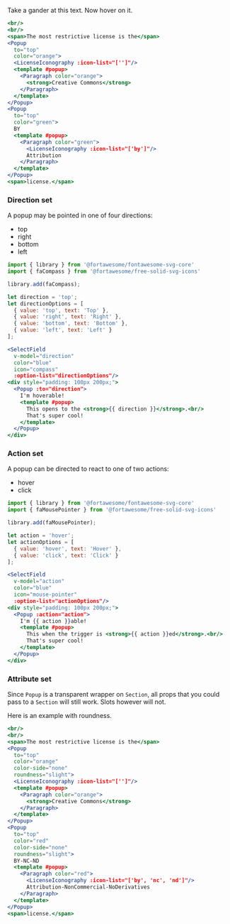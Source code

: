 Take a gander at this text. Now hover on it.

```jsx
<br/>
<br/>
<span>The most restrictive license is the</span>
<Popup
  to="top"
  color="orange">
  <LicenseIconography :icon-list="['']"/>
  <template #popup>
    <Paragraph color="orange">
      <strong>Creative Commons</strong>
    </Paragraph>
  </template>
</Popup>
<Popup
  to="top"
  color="green">
  BY
  <template #popup>
    <Paragraph color="green">
      <LicenseIconography :icon-list="['by']"/>
      Attribution
    </Paragraph>
  </template>
</Popup>
<span>license.</span>
```

### Direction set

A popup may be pointed in one of four directions: 
- top
- right
- bottom
- left

```jsx
import { library } from '@fortawesome/fontawesome-svg-core'
import { faCompass } from '@fortawesome/free-solid-svg-icons'

library.add(faCompass);

let direction = 'top';
let directionOptions = [
  { value: 'top', text: 'Top' },
  { value: 'right', text: 'Right' },
  { value: 'bottom', text: 'Bottom' },
  { value: 'left', text: 'Left' }
];

<SelectField
  v-model="direction"
  color="blue"
  icon="compass"
  :option-list="directionOptions"/>
<div style="padding: 100px 200px;">
  <Popup :to="direction">
    I'm hoverable!
    <template #popup>
      This opens to the <strong>{{ direction }}</strong>.<br/>
      That's super cool!
    </template>
  </Popup>
</div>
```

### Action set

A popup can be directed to react to one of two actions:
- hover
- click

```jsx
import { library } from '@fortawesome/fontawesome-svg-core'
import { faMousePointer } from '@fortawesome/free-solid-svg-icons'

library.add(faMousePointer);

let action = 'hover';
let actionOptions = [
  { value: 'hover', text: 'Hover' },
  { value: 'click', text: 'Click' }
];

<SelectField
  v-model="action"
  color="blue"
  icon="mouse-pointer"
  :option-list="actionOptions"/>
<div style="padding: 100px 200px;">
  <Popup :action="action">
    I'm {{ action }}able!
    <template #popup>
      This when the trigger is <strong>{{ action }}ed</strong>.<br/>
      That's super cool!
    </template>
  </Popup>
</div>
```

### Attribute set

Since `Popup` is a transparent wrapper on `Section`, all props that you could
pass to a `Section` will still work. Slots however will not.

Here is an example with roundness.

```jsx
<br/>
<br/>
<span>The most restrictive license is the</span>
<Popup
  to="top"
  color="orange"
  color-side="none"
  roundness="slight">
  <LicenseIconography :icon-list="['']"/>
  <template #popup>
    <Paragraph color="orange">
      <strong>Creative Commons</strong>
    </Paragraph>
  </template>
</Popup>
<Popup
  to="top"
  color="red"
  color-side="none"
  roundness="slight">
  BY-NC-ND
  <template #popup>
    <Paragraph color="red">
      <LicenseIconography :icon-list="['by', 'nc', 'nd']"/>
      Attribution-NonCommercial-NoDerivatives
    </Paragraph>
  </template>
</Popup>
<span>license.</span>
```
